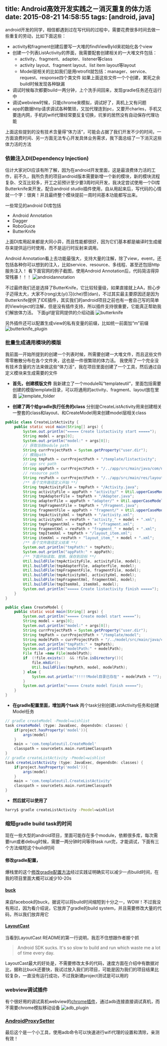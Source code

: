 title: Android高效开发实践之－消灭重复的体力活
date: 2015-08-21 14:58:55
tags: [android, java]
---

android开发的同学，相信都遇到过在写代码的过程中，需要花费很多时间去做一些重复的劳动，比如下面这些：

 - activity和fragment创建后要写一大堆的findViewById来初始化各个view
 - 创建一个列表ListActivity的界面，我需要配套创建相关的一大堆文件包括：
    - activity、fragment、adapter、listener等class
    - activity layout、fragment layout、list item layout等layout
    - Model层相关的比如我们是用retrofit就包括：manager、service、request、response四个类文件
    如果上面这些文件一个个创建，累死之余build时候发现各种缺漏
 - 调试时候每次都要build一两分钟，上个洗手间回来，发现gradle任务还在运行中
 - 调试webview时候，只能chrome来模拟，调试好了，真机上又有问题
 - app的数据http请求调试各种繁琐，又加代理连到pc，又要开charles，手机又要连内网，手机的wifi代理经常要反复切换，坑爹的居然没有自动保存代理功能

上面这些提到的没有技术含量得“体力活”，可能会占据了我们开发不少的时间，一方面浪费时间、另一方面无法专心开发具体业务需求，我下面总结了一下消灭这些体力活的方法
<!-- more -->
### 依赖注入DI(Dependency Injection)
估计大家对DI应该有所了解，因为在android开发里面，这是最浪费体力活的工作，前不久，我所负责的项目android版本需要新增一个新的模块，新的模块流程复杂、交互比较多，开工之前预计至少要3周时间开发，我决定尝试使用一个DI库 Butterknife来开发，配合android studio插件使用，自从用起来后，写代码的心情就一个字：很爽！并且最终整个模块提前一周时间基本功能都写出来。

一些常见的android DI库包括

 - Android Annotation
 - Dagger
 - RoboGuice
 - ButterKnife

上面DI库用起来都是大同小异，而且性能都很好，因为它们基本都是编译时生成缓存来提供运行时使用，而不是运行时反射来调用。

Android Annotation看上去功能最强大，支持大量的注解，除了view，event，还包括各种你可以想到的注入，比如service、resource、多线程、甚至还包括http服务注入！
看下面官网的例子截图，使用Android Annotation后，代码简洁得异常残暴！！！
![androidannotation](https://raw.githubusercontent.com/hcnode/hcnode-blog/master/images/androidannotation.jpg)

不过最终我们还是选择了ButterKnife，它比较轻量级，如果直接就上AA，担心步子迈得太大，大家不(rong)太(yi)习(che)惯(dan)，不过其实最主要原因还是因为Butterknife提供了IDE插件，其实我们的android项目之前也有一套自己写的简单的ViewInject的注解，但是没有插件支持，所以插件支持很重要，它能真正帮助我们解放体力活。
下面gif是官网提供的介绍动画
![butterknife](https://raw.githubusercontent.com/hcnode/hcnode-blog/master/images/screenshot_14384.png)

另外插件还可以配置生成view的私有变量的前缀，比如统一前面加“m”前缀
![butterknife_plugin](https://github.com/hcnode/hcnode-blog/blob/master/images/butterknife.png?raw=true)

### 批量生成通用模块的模版
我前面一开始所提到的创建一个列表时候，所需要创建一大堆文件，而且这些文件零零散散分布在各个文件夹，这也是一件很繁琐的体力活。
我使用了一个完全没有技术含量的方法来做这些“体力活”，我在项目里面创建了一个工具，然后通过自定义模块来生成需要的文件

 - **首先，创建模版文件**
 我新建立了一个module叫“templateutil”，里面包括需要创建的模版template目录，可以将通用的activity、fragment、layout放在里面
 ![template_folder](https://raw.githubusercontent.com/hcnode/hcnode-blog/master/images/template_folders.png)

 - **创建了两个给gradle执行任务的class**
 分别是CreateListActivity用来创建相关一整套的class和layout、和CreateModel用来创建model层相关class

```java
public class CreateListActivity {
    public static void main(String[] args) {
        System.out.println("===== Create listactivity start =====");
        String model = args[0];
        System.out.println("model:" + args[0]);
        // 获取当前module path
        String currProjectPath = System.getProperty("user.dir");
        // 模版path
        String tmpPath = currProjectPath + "/template/listactivity";
        // app src path
        String appPath = currProjectPath + "/../app/src/main/java/com/netease/mail/oneduobaohydrid/";
        // resource path
        String resPath = currProjectPath + "/../app/src/main/res/layout/";
        /** 各个文件路径定义开始 **/
        String tmpActivityFile = tmpPath + "/Activity.java";
        String activityFile = appPath + "activity/" + Util.upperCaseModel(model) + "Activity.java";
        String tmpAdapterFile = tmpPath + "/Adapter.java";
        String adapterFile = appPath + "adapter/" + Util.upperCaseModel(model) + "Adapter.java";
        String tmpFragmentFile = tmpPath + "/Fragment.java";
        String fragmentFile = appPath + "fragment/" + Util.upperCaseModel(model) + "Fragment.java";
        String tmpActivityXml = tmpPath + "/activity.xml";
        String activityXml = resPath + "activity_" + model + ".xml";
        String tmpFragmentXml = tmpPath + "/fragment.xml";
        String fragmentXml = resPath + "fragment_" + model + ".xml";
        String tmpItemXml = tmpPath + "/layout_item.xml";
        String itemXml = resPath + "layout_item_" + model + ".xml";
        /** 各个文件路径定义结束 **/
        System.out.println("tmpPath:" + tmpPath);
        System.out.println("appPath:" + appPath);
        /** 下面开始读取、替换、保存到目标 **/
        Util.buildFile(tmpActivityFile, activityFile, model);
        Util.buildFile(tmpAdapterFile, adapterFile, model);
        Util.buildFile(tmpFragmentFile, fragmentFile, model);
        Util.buildFile(tmpActivityXml, activityXml, model);
        Util.buildFile(tmpFragmentXml, fragmentXml, model);
        Util.buildFile(tmpItemXml, itemXml, model);
        System.out.println("===== Create listactivity finish =====");
    }
}
```

```java
public class CreateModel {
    public static void main(String[] args) {
        System.out.println("===== Create model start =====");
        String model = args[0];
        System.out.println("model:" + args[0]);
        String currProjectPath = System.getProperty("user.dir");
        String tmpPath = currProjectPath + "/template/model";
        String modelPath = currProjectPath + "/../model/src/main/java/com/netease/mail/oneduobaohydrid/model/" + model.toLowerCase();
        System.out.println("tmpPath:" + tmpPath);
        System.out.println("modelPath:" + modelPath);
        File file =new File(modelPath);
        if  (!file.exists()  && !file.isDirectory()){
            file.mkdir();
            Util.buildFiles(tmpPath, model, modelPath);
        } else {
            System.out.println("!!!!!Model目录已存在" + modelPath + "");
        }
        System.out.println("===== Create model finish =====");
    }
}
```
 - **在gradle配置里面，增加两个task**
两个task分别创建ListActivity任务和创建Model任务

```groovy
// gradle createModel -Pmodel=wishlist
task createModel (type: JavaExec, dependsOn: classes) {
    if(project.hasProperty('model')){
        args(model)
    }
    main = 'com.templateutil.CreateModel'
    classpath = sourceSets.main.runtimeClasspath
}
// gradle createListActivity -Pmodel=wishlist
task createListActivity (type: JavaExec, dependsOn: classes) {
    if(project.hasProperty('model')){
        args(model)
    }
    main = 'com.templateutil.CreateListActivity'
    classpath = sourceSets.main.runtimeClasspath
}
```

 - **然后就可以使用了**
```bash
harry$ gradle createListActivity -Pmodel=wishlist
```

### 缩短gradle build task的时间

现在一些大型的android项目，里面可能存在多个module，依赖很多库，每次需要run或者debug时候，需要一两分钟时间等待task run完，才能调试，下面有三个方法缩短这个build时间
#### 修改gradle配置，
爆栈里的这个[修改gradle配置方法](http://stackoverflow.com/questions/16775197/building-and-running-app-via-gradle-and-android-studio-is-slower-than-via-eclips)经过实践证明确实可以减少一点build时间，在我的项目里面大概可以减少10-20s
#### [buck](https://github.com/facebook/buck)
来自facebook的buck，据说可以将build时间缩短到十分之一，WOW！不过我没有用过，因为看介绍说，它放弃了gradle的build system，并且需要修改大量的代码，所以我们放弃用它
#### [LayoutCast](https://github.com/mmin18/LayoutCast)
当看到LayoutCast README的第一行说明，我忍不住想跟作者握个抓

>Android SDK sucks. It's so slow to build and run which waste me a lot of time every day.

LayoutCast最大的好处是，不需要修改太多的代码，速度方面在介绍中有数据对比，据称比buck还要快，我试过放入我们的项目，可能是因为我们的项目结果比较复杂，一直没有运行成功，不过我新建project测试是可以用的

### webview调试插件
有个很好用的调试真机webview的[chrome插件](https://chrome.google.com/webstore/detail/adb/dpngiggdglpdnjdoaefidgiigpemgage)，通过adb连接直接调试真机，而不需要chrome模拟移动设备
![adb_plugin](https://lh6.googleusercontent.com/UWMstNihpq4VCeaTA4nkWMpnjZ_RlZ0SJa4rPh9Rc63nPT6r8nJ6Ju03BYfm7LTwtH7L5VMy=s1280-h800-e365-rw)

### [AndroidProxySetter](https://github.com/jpkrause/AndroidProxySetter)
最后这个是一个小工具，使用adb命令可以快速进行wifi代理的设置和清除，亲测有效！